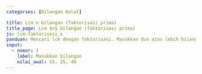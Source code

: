 ```yaml
---
categories: [Bilangan Bulat]

title: Lcm n bilangan (faktorisasi prima)
title_page: Lcm $n$ bilangan (faktorisasi prima)
js: lcm-faktorisasi_s
panduan: Mencari lcm dengan faktorisasi. Masukkan dua atau lebih bilangan bulat positif. Tiap bilangan dipisahkan oleh satu tanda koma.
input:
  - nomor: 1
    label: Masukkan bilangan
    nilai_awal: 15, 25, 40
---
```

